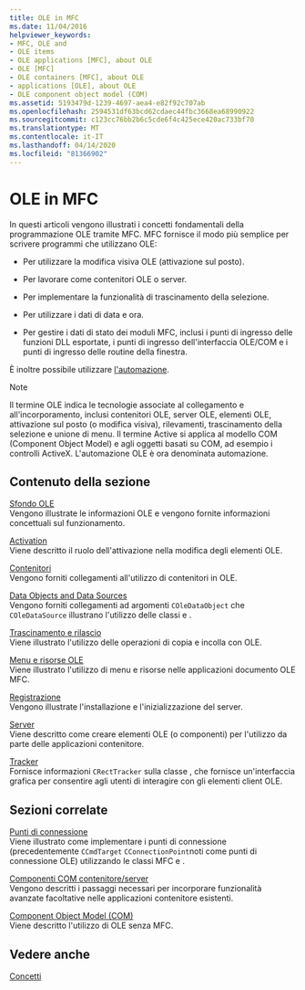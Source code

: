 ```yaml
---
title: OLE in MFC
ms.date: 11/04/2016
helpviewer_keywords:
- MFC, OLE and
- OLE items
- OLE applications [MFC], about OLE
- OLE [MFC]
- OLE containers [MFC], about OLE
- applications [OLE], about OLE
- OLE component object model (COM)
ms.assetid: 5193479d-1239-4697-aea4-e82f92c707ab
ms.openlocfilehash: 2594531df63bcd62cdaec44fbc3668ea68990922
ms.sourcegitcommit: c123cc76bb2b6c5cde6f4c425ece420ac733bf70
ms.translationtype: MT
ms.contentlocale: it-IT
ms.lasthandoff: 04/14/2020
ms.locfileid: "81366902"
---
```

# <a name="ole-in-mfc"></a>OLE in MFC

In questi articoli vengono illustrati i concetti fondamentali della programmazione OLE tramite MFC. MFC fornisce il modo più semplice per scrivere programmi che utilizzano OLE:

- Per utilizzare la modifica visiva OLE (attivazione sul posto).

- Per lavorare come contenitori OLE o server.

- Per implementare la funzionalità di trascinamento della selezione.

- Per utilizzare i dati di data e ora.

- Per gestire i dati di stato dei moduli MFC, inclusi i punti di ingresso delle funzioni DLL esportate, i punti di ingresso dell'interfaccia OLE/COM e i punti di ingresso delle routine della finestra.

È inoltre possibile utilizzare [l'automazione](../mfc/automation.md).

> [!NOTE]
> Il termine OLE indica le tecnologie associate al collegamento e all'incorporamento, inclusi contenitori OLE, server OLE, elementi OLE, attivazione sul posto (o modifica visiva), rilevamenti, trascinamento della selezione e unione di menu. Il termine Active si applica al modello COM (Component Object Model) e agli oggetti basati su COM, ad esempio i controlli ActiveX. L'automazione OLE è ora denominata automazione.

## <a name="in-this-section"></a>Contenuto della sezione

[Sfondo OLE](../mfc/ole-background.md)<br/>
Vengono illustrate le informazioni OLE e vengono fornite informazioni concettuali sul funzionamento.

[Activation](../mfc/activation-cpp.md)<br/>
Viene descritto il ruolo dell'attivazione nella modifica degli elementi OLE.

[Contenitori](../mfc/containers.md)<br/>
Vengono forniti collegamenti all'utilizzo di contenitori in OLE.

[Data Objects and Data Sources](../mfc/data-objects-and-data-sources-ole.md)<br/>
Vengono forniti collegamenti ad argomenti `COleDataObject` che `COleDataSource` illustrano l'utilizzo delle classi e .

[Trascinamento e rilascio](../mfc/drag-and-drop-ole.md)<br/>
Viene illustrato l'utilizzo delle operazioni di copia e incolla con OLE.

[Menu e risorse OLE](../mfc/menus-and-resources-ole.md)<br/>
Viene illustrato l'utilizzo di menu e risorse nelle applicazioni documento OLE MFC.

[Registrazione](../mfc/registration.md)<br/>
Vengono illustrate l'installazione e l'inizializzazione del server.

[Server](../mfc/servers.md)<br/>
Viene descritto come creare elementi OLE (o componenti) per l'utilizzo da parte delle applicazioni contenitore.

[Tracker](../mfc/trackers.md)<br/>
Fornisce informazioni `CRectTracker` sulla classe , che fornisce un'interfaccia grafica per consentire agli utenti di interagire con gli elementi client OLE.

## <a name="related-sections"></a>Sezioni correlate

[Punti di connessione](../mfc/connection-points.md)<br/>
Viene illustrato come implementare i punti di connessione (precedentemente `CCmdTarget` `CConnectionPoint`noti come punti di connessione OLE) utilizzando le classi MFC e .

[Componenti COM contenitore/server](../mfc/containers-advanced-features.md)<br/>
Vengono descritti i passaggi necessari per incorporare funzionalità avanzate facoltative nelle applicazioni contenitore esistenti.

[Component Object Model (COM)](/windows/win32/com/the-component-object-model)<br/>
Viene descritto l'utilizzo di OLE senza MFC.

## <a name="see-also"></a>Vedere anche

[Concetti](../mfc/mfc-concepts.md)
